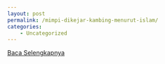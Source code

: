 ```yaml
---
layout: post
permalink: /mimpi-dikejar-kambing-menurut-islam/
categories:
    - Uncategorized
---
```


[Baca Selengkapnya](/10)